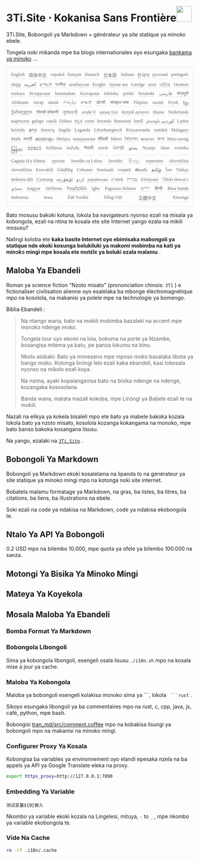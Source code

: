 <h1 style="justify-content:space-between">3Ti.Site ⋅ Kokanisa Sans Frontière<img src="//i-01.eu.org/3Ti/logo.svg" style="user-select:none;margin-top:-1px;width:42px"></h1>

3Ti.Site, Bobongoli ya Markdown + générateur ya site statique ya minoko ebele.

Tongela noki mikanda mpe ba blogs internationales oyo esungaka [bankama ya minoko](https://github.com/i18n-site/node/blob/main/lang/src/index.js) ...

<pre class="langli" style="display:flex;flex-wrap:wrap;background:transparent;border:1px solid #eee;font-size:12px;box-shadow:0 0 3px inset #eee;padding:12px 5px 4px 12px;justify-content:space-between;"><style>pre.langli i{font-weight:300;font-family:s;margin-right:7px;margin-bottom:8px;font-style:normal;color:#666;border-bottom:1px dashed #ccc;}</style><i>English</i><i> 简体中文 </i><i>español</i><i>français</i><i>Deutsch</i><i> 日本語 </i><i>italiano</i><i>한국어</i><i>русский</i><i>português</i><i>shqip</i><i>‫العربية‬</i><i>አማርኛ</i><i>অসমীয়া</i><i>azərbaycan</i><i>Eʋegbe</i><i>Aymar aru</i><i>Gaeilge</i><i>eesti</i><i>ଓଡ଼ିଆ</i><i>Oromoo</i><i>euskara</i><i>беларуская</i><i>bamanakan</i><i>български</i><i>íslenska</i><i>polski</i><i>bosanski</i><i>‫فارسی‬</i><i>भोजपुरी</i><i>Afrikaans</i><i>татар</i><i>dansk</i><i>‫ދިވެހިބަސް‬</i><i>ትግርኛ</i><i>डोगरी</i><i>संस्कृत भाषा</i><i>Filipino</i><i>suomi</i><i>Frysk</i><i>ខ្មែរ</i><i>ქართული</i><i>गोंयची कोंकणी</i><i>ગુજરાતી</i><i>avañe’ẽ</i><i>қазақ тілі</i><i>Kreyòl ayisyen</i><i>Hausa</i><i>Nederlands</i><i>кыргызча</i><i>galego</i><i>català</i><i>čeština</i><i>ಕನ್ನಡ</i><i>corsu</i><i>hrvatski</i><i>Runasimi</i><i>kurdî</i><i>‫کوردیی ناوەندی‬</i><i>Latina</i><i>latviešu</i><i>ລາວ</i><i>lietuvių</i><i>lingála</i><i>Luganda</i><i>Lëtzebuergesch</i><i>Kinyarwanda</i><i>română</i><i>Malagasy</i><i>Malti</i><i>मराठी</i><i>മലയാളം</i><i>Melayu</i><i>македонски</i><i>मैथिली</i><i>Māori</i><i>মৈতৈলোন্</i><i>монгол</i><i>বাংলা</i><i>Mizo ṭawng</i><i>မြန်မာ</i><i>𞄀𞄄𞄰𞄩𞄍𞄜𞄰</i><i>IsiXhosa</i><i>isiZulu</i><i>नेपाली</i><i>norsk</i><i>ਪੰਜਾਬੀ</i><i>‫پښتو‬</i><i>Nyanja</i><i>Akan</i><i>svenska</i><i>Gagana fa'a Sāmoa</i><i>српски</i><i>Sesotho sa Leboa</i><i>Sesotho</i><i>සිංහල</i><i>esperanto</i><i>slovenčina</i><i>slovenščina</i><i>Kiswahili</i><i>Gàidhlig</i><i>Cebuano</i><i>Soomaali</i><i>тоҷикӣ</i><i>తెలుగు</i><i>தமிழ்</i><i>ไทย</i><i>Türkçe</i><i>türkmen dili</i><i>Cymraeg</i><i>‫ئۇيغۇرچە‬</i><i>‫اردو‬</i><i>українська</i><i>o‘zbek</i><i>‫עברית‬</i><i>Ελληνικά</i><i>ʻŌlelo Hawaiʻi</i><i>‫سنڌي‬</i><i>magyar</i><i>chiShona</i><i>հայերեն</i><i>Igbo</i><i>Pagsasao Ilokano</i><i>‫ייִדיש‬</i><i>हिन्दी</i><i>Basa Sunda</i><i>Indonesia</i><i>Jawa</i><i>Èdè Yorùbá</i><i>Tiếng Việt</i><i> 正體中文 </i><i>Xitsonga</i></pre>

Bato mosusu bakoki kotuna, lokola ba navigateurs nyonso ezali na misala ya kobongola, ezali na ntina te kosala ete site Internet yango ezala na mikili mosusu?

Nalingi koloba ete **kaka basite Internet oyo ebimisaka mabongoli ya statique nde ekoki kosunga bolukiluki ya makomi mobimba na kati ya minɔkɔ mingi mpe kosala ete motɛ́lɛ ya boluki ezala malamu** .

## Maloba Ya Ebandeli

Roman ya science fiction &quot;Nzoto misato&quot; (prononciation chinois: `3Tǐ` ) e fictionaliser civilisation alienne oyo esalelaka ba mbonge électromagnétique mpo na kosolola, na makanisi ya polele mpe na technologie ya bomengo.

Biblia·Ebandeli :

> Na ntango wana, bato na mokili mobimba bazalaki na accent mpe monɔkɔ ndenge moko.
>
> Tongela tour oyo ekomi na lola, bokoma na porte ya Nzambe, bosangisa mitema ya batu, pe panza lokumu na bino.
>
> Nkolo alobaki: Bato ya mimeseno mpe mposo moko basalaka libota ya bango moko. Kotonga linɔ́ngi lelo ezali kaka ebandeli, kasi tokosala nyonso na mikolo ezali koya.
>
> Na nsima, ayaki kopalanganisa bato na bisika ndenge na ndenge, kozangaka kososolana.
>
> Banda wana, matata mazali kokoba, mpe Linɔ́ngi ya Babele ezali te na mokili.

Nazali na elikya ya kokela bisaleli mpo ete bato ya mabele bakoka kozala lokola bato ya nzoto misato, kosolola kozanga kokangama na monoko, mpe bato banso bakoka kosangana lisusu.

Na yango, ezalaki na [`3Ti.Site`](//3Ti.Site) .

## Bobongoli Ya Markdown

Bobongoli ya Markdown ekoki kosalelama na lipanda to na générateur ya site statique ya minoko mingi mpo na kotonga noki site internet.

Bobatela malamu formatage ya Markdown, na gras, ba listes, ba titres, ba citations, ba liens, ba illustrations na ebele.

Soki ezali na code ya ndakisa na Markdown, code ya ndakisa ekobongola te.

## Ntalo Ya API Ya Bobongoli

0.2 USD mpo na bilembo 10.000, mpe quota ya ofele ya bilembo 100.000 na sanza.

## Motongi Ya Bisika Ya Minoko Mingi

## Mateya Ya Koyekola

## Mosala Maloba Ya Ebandeli

### Bomba Format Ya Markdown

### Bobongola Libongoli

Sima ya kobongola libongoli, esengeli osala lisusu `./i18n.sh` mpo na kosala mise à jour ya cache.

### Maloba Ya Kobongola

Maloba ya bobongoli esengeli kolakisa monoko sima ya \```, lokola ` ```rust` .

Sikoyo esungaka libongoli ya ba commentaires mpo na rust, c, cpp, java, js, café, python, mpe bash.

Bobongisi [tran_md/src/comment.coffee](https://github.com/i18n-site/node/blob/main/tran_md/src/comment.coffee) mpo na kobakisa lisungi ya bobongoli mpo na makanisi na minoko mingi.

### Configurer Proxy Ya Kosala

Kobongisa ba variables ya environnement oyo elandi epesaka nzela na ba appels ya API ya Google Translate eleka na proxy.

```bash
export https_proxy=http://127.0.0.1:7890
```

### Embedding Ya Variable

```
测试变量${0}嵌入
```

Nkombo ya variable ekoki kozala na Lingelesi, mituya, `-` to `_` , mpe nkombo ya variable ekobongola te.

### Vide Na Cache

```bash
rm -rf .i18n/.cache
```
